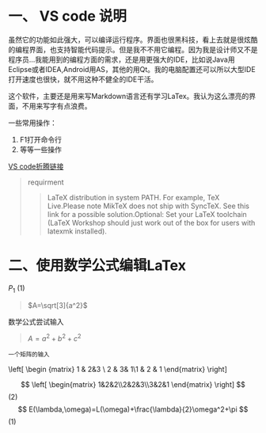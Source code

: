 # 一、 VS code 说明

虽然它的功能如此强大，可以编译运行程序。界面也很黑科技，看上去就是很炫酷的编程界面，也支持智能代码提示。但是我不不用它编程。因为我是设计师又不是程序员...我能用到的编程方面的需求，还是用更强大的IDE，比如说Java用Eclipse或者IDEA,Android用AS，其他的用Qt。我的电脑配置还可以所以大型IDE打开速度也很快，就不用这种不健全的IDE干活。

这个软件，主要还是用来写Markdown语言还有学习LaTex。我认为这么漂亮的界面，不用来写字有点浪费。

一些常用操作：

1. F1打开命令行
2. 等等一些操作

[VS code折腾链接](https://zhihu.com)

>requirment
>>LaTeX distribution in system PATH. For example, TeX Live.Please note MikTeX does not ship with SyncTeX. See this link for a possible solution.Optional: Set your LaTeX toolchain (LaTeX Workshop should just work out of the box for users with latexmk installed).

# 二、使用数学公式编辑LaTex

$P_{1}$ (1)

>$A=\sqrt[3]{a^2}$

数学公式尝试输入
>$A=a^2+b^2+c^2$

`一个矩阵的输入`

\left[
    \begin
    {matrix}
    1 & 2&3 \\ 2 & 3& 1\\1 & 2 & 1
    \end{matrix}
\right]

$$
\left[
\begin{matrix}
    1&2&2\\2&2&3\\3&2&1
\end{matrix}
\right]
$$(2)
$$
E(\lambda,\omega)=L(\omega)+\frac{\lambda}{2}\omega^2+\pi
$$(1)